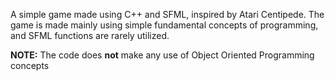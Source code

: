 A simple game made using C++ and SFML, inspired by Atari Centipede. 
The game is made mainly using simple fundamental concepts of programming, and SFML functions are rarely utilized. 

**NOTE:** The code does **not** make any use of Object Oriented Programming concepts
